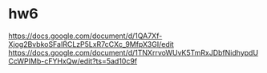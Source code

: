# hw6
https://docs.google.com/document/d/1QA7Xf-Xjog2BvbkoSFaIRCLzP5LxR7cCXc_9MfpX3GI/edit
https://docs.google.com/document/d/1TNXrrvoWUvK5TmRxJDbfNidhypdUCcWPIMb-cFYHxQw/edit?ts=5ad10c9f
